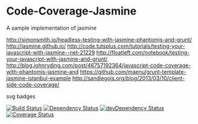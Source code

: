 Code-Coverage-Jasmine
=====================

A sample implementation of jasmine


http://simonsmith.io/headless-testing-with-jasmine-phantomjs-and-grunt/
http://jasmine.github.io/
http://code.tutsplus.com/tutorials/testing-your-javascript-with-jasmine--net-21229
http://floatleft.com/notebook/testing-your-javascript-with-jasmine-and-grunt/
http://blog.johnryding.com/post/46757192364/javascript-code-coverage-with-phantomjs-jasmine-and
https://github.com/maenu/grunt-template-jasmine-istanbul-example
http://sandiegojs.org/blog/2013/03/10/client-side-code-coverage/


svg badges

[![Build Status](https://travis-ci.org/thorst/CCode-Coverage-Jasmine.svg?branch=master)](https://travis-ci.org/thorst/CCode-Coverage-Jasmine)
[![Dependency Status](https://david-dm.org/thorst/CCode-Coverage-Jasmine.svg?theme=shields.io)](https://david-dm.org/thorst/CCode-Coverage-Jasmine)
[![devDependency Status](https://david-dm.org/thorst/CCode-Coverage-Jasmine/dev-status.svg?theme=shields.io)](https://david-dm.org/thorst/CCode-Coverage-Jasmine#info=devDependencies)
[![Coverage Status](http://img.shields.io/coveralls/thorst/CCode-Coverage-Jasmine.svg)](https://coveralls.io/r/thorst/CCode-Coverage-Jasmine?branch=master)